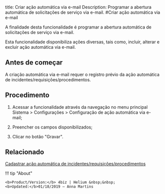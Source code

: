 title: Criar ação automática via e-mail
Description: Programar a abertura automática de solicitações de serviço via e-mail.
#Criar ação automática via e-mail

A finalidade desta funcionalidade é programar a abertura automática de
solicitações de serviço via e-mail.

Esta funcionalidade disponibiliza ações diversas, tais como, incluir, alterar e
excluir ação automática via e-mail.

Antes de começar
--------------------

A criação automática via e-mail requer o registro prévio da ação automática de
incidentes/requisições/procedimentos.

Procedimento
----------------

1.  Acessar a funcionalidade através da navegação no menu principal Sistema
    \> Configurações \> Configuração de ação automática via e-mail;

2.  Preencher os campos disponibilizados;

3.  Clicar no botão "Gravar".


Relacionado
-------

[Cadastrar ação automática de incidentes/requisições/procedimentos](/pt-br/4biz-helium/additional-features/automation-of-operation/configuration/register-automatic-actions-incident-request-procedure.html)

!!! tip "About"

    <b>Product/Version:</b> 4biz | Helium &nbsp;&nbsp;
    <b>Updated:</b>01/18/2019 – Anna Martins

